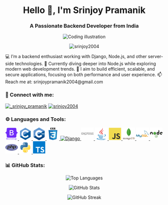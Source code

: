 <h1 align="center">Hello 👋, I'm Srinjoy Pramanik</h1> <h3 align="center">A Passionate Backend Developer from India</h3> <p align="center"> <img src="https://img.freepik.com/premium-vector/wed-developer-programmer-coding-augmented-reality-screen-premium-vector_375605-332.jpg?w=1380" alt="Coding illustration" width="400"/> </p> <p align="center"> <img src="https://komarev.com/ghpvc/?username=srinjoy2004&label=Profile%20views&color=0e75b6&style=flat" alt="srinjoy2004" /> </p>
💻 I’m a backend enthusiast working with Django, Node.js, and other server-side technologies.
🌱 Currently diving deeper into Node.js while exploring modern web development trends.
🎯 I aim to build efficient, scalable, and secure applications, focusing on both performance and user experience.
📫 Reach me at: srinjoypramanik2004@gmail.com
<h3 align="left">🔗 Connect with me:</h3> <p align="left"> <a href="https://instagram.com/_srinjoy_pramanik" target="_blank"><img align="center" src="https://raw.githubusercontent.com/rahuldkjain/github-profile-readme-generator/master/src/images/icons/Social/instagram.svg" alt="_srinjoy_pramanik" height="30" width="40" /></a> <a href="https://www.leetcode.com/srinjoy2004" target="blank"><img align="center" src="https://raw.githubusercontent.com/rahuldkjain/github-profile-readme-generator/master/src/images/icons/Social/leet-code.svg" alt="srinjoy2004" height="30" width="40" /></a> </p>
<h3 align="left">⚙️ Languages and Tools:</h3> <p align="left"> <a href="https://getbootstrap.com" target="_blank" rel="noreferrer"> <img src="https://raw.githubusercontent.com/devicons/devicon/master/icons/bootstrap/bootstrap-plain-wordmark.svg" alt="Bootstrap" width="40" height="40"/> </a> <a href="https://www.cprogramming.com/" target="_blank" rel="noreferrer"> <img src="https://raw.githubusercontent.com/devicons/devicon/master/icons/c/c-original.svg" alt="C" width="40" height="40"/> </a> <a href="https://www.w3schools.com/cpp/" target="_blank" rel="noreferrer"> <img src="https://raw.githubusercontent.com/devicons/devicon/master/icons/cplusplus/cplusplus-original.svg" alt="C++" width="40" height="40"/> </a> <a href="https://www.w3schools.com/css/" target="_blank" rel="noreferrer"> <img src="https://raw.githubusercontent.com/devicons/devicon/master/icons/css3/css3-original-wordmark.svg" alt="CSS3" width="40" height="40"/> </a> <a href="https://www.djangoproject.com/" target="_blank" rel="noreferrer"> <img src="https://cdn.worldvectorlogo.com/logos/django.svg" alt="Django" width="40" height="40"/> </a> <a href="https://expressjs.com" target="_blank" rel="noreferrer"> <img src="https://raw.githubusercontent.com/devicons/devicon/master/icons/express/express-original-wordmark.svg" alt="Express.js" width="40" height="40"/> </a> <a href="https://www.java.com" target="_blank" rel="noreferrer"> <img src="https://raw.githubusercontent.com/devicons/devicon/master/icons/java/java-original.svg" alt="Java" width="40" height="40"/> </a> <a href="https://developer.mozilla.org/en-US/docs/Web/JavaScript" target="_blank" rel="noreferrer"> <img src="https://raw.githubusercontent.com/devicons/devicon/master/icons/javascript/javascript-original.svg" alt="JavaScript" width="40" height="40"/> </a> <a href="https://www.mongodb.com/" target="_blank" rel="noreferrer"> <img src="https://raw.githubusercontent.com/devicons/devicon/master/icons/mongodb/mongodb-original-wordmark.svg" alt="MongoDB" width="40" height="40"/> </a> <a href="https://www.mysql.com/" target="_blank" rel="noreferrer"> <img src="https://raw.githubusercontent.com/devicons/devicon/master/icons/mysql/mysql-original-wordmark.svg" alt="MySQL" width="40" height="40"/> </a> <a href="https://nodejs.org" target="_blank" rel="noreferrer"> <img src="https://raw.githubusercontent.com/devicons/devicon/master/icons/nodejs/nodejs-original-wordmark.svg" alt="Node.js" width="40" height="40"/> </a> <a href="https://www.php.net" target="_blank" rel="noreferrer"> <img src="https://raw.githubusercontent.com/devicons/devicon/master/icons/php/php-original.svg" alt="PHP" width="40" height="40"/> </a> <a href="https://www.python.org" target="_blank" rel="noreferrer"> <img src="https://raw.githubusercontent.com/devicons/devicon/master/icons/python/python-original.svg" alt="Python" width="40" height="40"/> </a> <a href="https://www.typescriptlang.org/" target="_blank" rel="noreferrer"> <img src="https://raw.githubusercontent.com/devicons/devicon/master/icons/typescript/typescript-original.svg" alt="TypeScript" width="40" height="40"/> </a> </p>
<h3 align="left">📊 GitHub Stats:</h3> <p align="center"> <img src="https://github-readme-stats.vercel.app/api/top-langs?username=srinjoy2004&show_icons=true&locale=en&layout=compact" alt="Top Languages" /> </p> <p align="center"> <img src="https://github-readme-stats.vercel.app/api?username=srinjoy2004&show_icons=true&locale=en" alt="GitHub Stats" /> </p> <p align="center"> <img src="https://github-readme-streak-stats.herokuapp.com/?user=srinjoy2004&" alt="GitHub Streak" /> </p>
